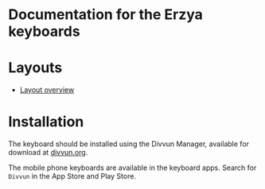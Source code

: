 # Documentation for the Erzya keyboards


# Layouts

-   [Layout overview](layout.md)

# Installation

The keyboard should be installed using the Divvun Manager, available for download at [divvun.org](https://divvun.org).

The mobile phone keyboards are available in the keyboard apps. Search for `Divvun` in the App Store and Play Store.
